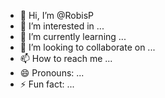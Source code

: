 - 👋 Hi, I’m @RobisP
- 👀 I’m interested in ...
- 🌱 I’m currently learning ...
- 💞️ I’m looking to collaborate on ...
- 📫 How to reach me ...
- 😄 Pronouns: ...
- ⚡ Fun fact: ...

<!---
RobisP/RobisP is a ✨ special ✨ repository because its `README.md` (this file) appears on your GitHub profile.
You can click the Preview link to take a look at your changes.
--->
